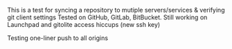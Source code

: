 This is a test for syncing a repository to mutiple servers/services & verifying git client settings
Tested on GitHub, GitLab, BitBucket. Still working on Launchpad and gitolite access hiccups (new ssh key)

Testing one-liner push to all origins
